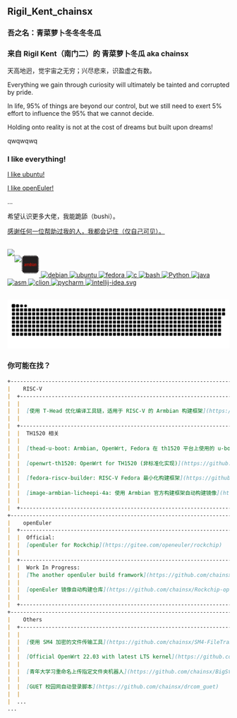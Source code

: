 ## Rigil_Kent_chainsx
### 吾之名：青菜萝卜冬冬冬冬瓜
### 来自 Rigil Kent（南门二）的 青菜萝卜冬瓜 aka chainsx

<p align="left">
   <p>天高地迥，觉宇宙之无穷；兴尽悲来，识盈虚之有数。</p>
   <p>Everything we gain through curiosity will ultimately be tainted and corrupted by pride.</p>
   <p>In life, 95% of things are beyond our control, but we still need to exert 5% effort to influence the 95% that we cannot decide.</p>
   <p>Holding onto reality is not at the cost of dreams but built upon dreams!</p>
   <p>qwqwqwq</p>
   <h3>I like everything!</h3>
   <p><a href="https://wiki.ubuntu.com/chainsx" target="_blank" rel="noopener noreferrer">I like ubuntu!</a></p>

   <p><a href="https://datastat.openeuler.org/zh/user/chainsx" target="_blank" rel="noopener noreferrer">I like openEuler!</a></p>
   <p>...</p>
</p>

<p>希望认识更多大佬，我能跪舔（bushi）。</p>
<p><a href="https://github.com/chainsx/thanks-lists" target="_blank" rel="noopener noreferrer">感谢任何一位帮助过我的人，我都会记住（仅自己可见）。</a></p>

<br>

<img align="left" src="https://github-readme-stats.vercel.app/api?username=chainsx&show_icons=true&theme=vue-dark"/>

<p align="left">
   <img align="left" src="https://www.openeuler.org/assets/logo.c7c57318.svg"/>
   <a href="#">
      <img src="https://raw.githubusercontent.com/armbian/build/main/.github/armbian-logo.png" alt="debian" width="40" height="50"/>
   </a>
   <a href="#">
      <img src="https://github.com/get-icon/geticon/blob/master/icons/debian.svg" alt="debian" width="40" height="40"/>
   </a>
   <a href="#">
      <img src="https://github.com/get-icon/geticon/blob/master/icons/ubuntu.svg" alt="ubuntu" width="40" height="40"/>
   </a>
   <a href="#">
      <img src="https://github.com/get-icon/geticon/blob/master/icons/fedora.svg" alt="fedora" width="40" height="40"/>
   </a>
   <a href="#">
      <img src="https://github.com/get-icon/geticon/blob/master/icons/c.svg" alt="c" width="40" height="40"/>
   </a>
   <a href="#">
      <img src="https://github.com/get-icon/geticon/blob/master/icons/bash.svg" alt="bash" width="40" height="40"/>
   </a>
   <a href="#">
      <img src="https://github.com/get-icon/geticon/blob/master/icons/python.svg" alt="Python" width="40" height="40"/>
   </a>
   <a href="#">
      <img src="https://github.com/get-icon/geticon/blob/master/icons/java.svg" alt="java" width="40" height="40"/>
   </a>
   <a href="#">
      <img src="https://github.com/get-icon/geticon/blob/master/icons/assembly.svg" alt="asm" width="40" height="40"/>
   </a>
   <a href="#">
      <img src="https://github.com/get-icon/geticon/blob/master/icons/clion.svg" alt="clion" width="40" height="40"/>
   </a>
   <a href="#">
      <img src="https://github.com/get-icon/geticon/blob/master/icons/pycharm.svg" alt="pycharm" width="40" height="40"/>
   </a>
   <a href="#">
      <img src="https://github.com/get-icon/geticon/blob/master/icons/intellij-idea.svg" alt="intellij-idea.svg" width="40" height="40"/>
   </a>
</p>
<br>

<picture>
  <source media="(prefers-color-scheme: dark)" srcset="https://raw.githubusercontent.com/chainsx/chainsx/output/github-contribution-grid-snake-dark.svg">
  <source media="(prefers-color-scheme: light)" srcset="https://raw.githubusercontent.com/chainsx/chainsx/output/github-contribution-grid-snake.svg">
  <img alt="github contribution grid snake animation" src="https://raw.githubusercontent.com/chainsx/chainsx/output/github-contribution-grid-snake.svg">
</picture>


### 你可能在找？

```markdown
+--------------------------------------------------------------------------------------------------------------------------
|    RISC-V
|  +-----------------------------------------------------------------------------------------------------------------------
|  |
|  |  [使用 T-Head 优化编译工具链，适用于 RISC-V 的 Armbian 构建框架](https://github.com/chainsx/armbian-riscv-build)
|  |
|  +-----------------------------------------------------------------------------------------------------------------------
|  |  TH1520 相关
|  |
|  |  [thead-u-boot: Armbian, OpenWrt, Fedora 在 th1520 平台上使用的 u-boot](https://github.com/chainsx/thead-u-boot)
|  |
|  |  [openwrt-th1520: OpenWrt for TH1520 (非标准化实现)](https://github.com/chainsx/openwrt-th1520)
|  |
|  |  [fedora-riscv-builder: RISC-V Fedora 最小化构建框架](https://github.com/chainsx/fedora-riscv-builder)
|  |
|  |  [image-armbian-licheepi-4a: 使用 Armbian 官方构建框架自动构建镜像](https://github.com/chainsx/image-armbian-licheepi-4a)
|  |
|  +------------------------------------------------------------------------------------------------------------------------
+---------------------------------------------------------------------------------------------------------------------------
|    openEuler
|  +------------------------------------------------------------------------------------------------------------------------
|  |  Official:
|  |  [openEuler for Rockchip](https://gitee.com/openeuler/rockchip)
|  |
|  +------------------------------------------------------------------------------------------------------------------------
|  |  Work In Progress:
|  |  [The another openEuler build framwork](https://github.com/chainsx/openOE)
|  |
|  |  [openEuler 镜像自动构建仓库](https://github.com/chainsx/Rockchip-openEuler-build)
|  |
|  +-------------------------------------------------------------------------------------------------------------------------
+----------------------------------------------------------------------------------------------------------------------------
|    Others
|  +-------------------------------------------------------------------------------------------------------------------------
|  |
|  |  [使用 SM4 加密的文件传输工具](https://github.com/chainsx/SM4-FileTransfer)
|  |
|  |  [Official OpenWrt 22.03 with latest LTS kernel](https://github.com/chainsx/openwrt)
|  |
|  |  [青年大学习重命名上传指定文件夹机器人](https://github.com/chainsx/BigStudyRenameBot)
|  |
|  |  [GUET 校园网自动登录脚本](https://github.com/chainsx/drcom_guet)
|  |
|  ...
...
```

